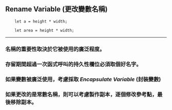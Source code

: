 ## Rename Variable (更改變數名稱)

```
    let a = height * width;
```

```
    let area = height * width;
```

---------------------------------

### 名稱的重要性取決於它被使用的廣泛程度。
### 存留期間超過一次函式呼叫的持久性欄位必須取個好名字。

### 如果變數被廣泛使用，考慮採取 *Encapsulate Variable* (封裝變數)
### 如果更改的是常數名稱，則可以考慮製作副本，逐個修改參考點，最後移除副本。